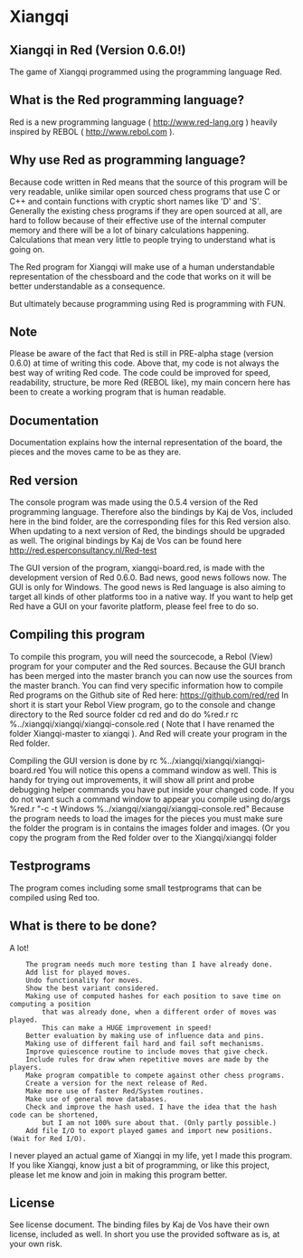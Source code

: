 # Xiangqi

Xiangqi in Red (Version 0.6.0!)
-------------------------------

The game of Xiangqi programmed using the programming language Red.

What is the Red programming language?
-------------------------------------

Red is a new programming language ( http://www.red-lang.org ) 
heavily inspired by REBOL ( http://www.rebol.com ).

Why use Red as programming language?
------------------------------------

Because code written in Red means that the source of this program will be very readable, 
unlike similar open sourced chess programs that use C or C++ and contain functions with 
cryptic short names like 'D' and 'S'. Generally the existing chess programs if they are
open sourced at all, are hard to follow because of their effective use of the internal 
computer memory and there will be a lot of binary calculations happening. Calculations 
that mean very little to people trying to understand what is going on.

The Red program for Xiangqi will make use of a human understandable representation of the 
chessboard and the code that works on it will be better understandable as a consequence.

But ultimately because programming using Red is programming with FUN.

Note
----
Please be aware of the fact that Red is still in PRE-alpha stage (version 0.6.0) at time 
of writing this code. Above that, my code is not always the best way of writing Red code.
The code could be improved for speed, readability, structure, be more Red (REBOL like), 
my main concern here has been to create a working program that is human readable.

Documentation
-------------

Documentation explains how the internal representation of the board, the pieces and the
moves came to be as they are.

Red version
-----------

The console program was made using the 0.5.4 version of the Red programming language.
Therefore also the bindings by Kaj de Vos, included here in the bind folder, are the 
corresponding files for this Red version also. When updating to a next version of Red, 
the bindings should be upgraded as well. The original bindings by Kaj de Vos can be 
found here http://red.esperconsultancy.nl/Red-test 

The GUI version of the program, xiangqi-board.red, is made with the development version 
of Red 0.6.0.
Bad news, good news follows now. The GUI is only for Windows. The good news is Red
language is also aiming to target all kinds of other platforms too in a native way.
If you want to help get Red have a GUI on your favorite platform, please feel free to 
do so.

Compiling this program
----------------------

To compile this program, you will need the sourcecode, a Rebol (View) program for your 
computer and the Red sources. Because the GUI branch has been merged into the master 
branch you can now use the sources from the master branch. 
You can find very specific information how to compile Red programs on the Github site of 
Red here: https://github.com/red/red
In short it is start your Rebol View program, go to the console and change directory 
to the Red source folder 
	cd red
and do
	do %red.r
	rc %../xiangqi/xiangqi/xiangqi-console.red
( Note that I have renamed the folder Xiangqi-master to xiangqi ).
And Red will create your program in the Red folder.

Compiling the GUI version is done by
	rc %../xiangqi/xiangqi/xiangqi-board.red
You will notice this opens a command window as well. This is handy for trying out 
improvements, it will show all print and probe debugging helper commands you have put 
inside your changed code.
If you do not want such a command window to appear you compile using
	do/args %red.r "-c -t Windows %../xiangqi/xiangqi/xiangqi-console.red"
Because the program needs to load the images for the pieces you must make sure the folder
the program is in contains the images folder and images. (Or you copy the program from the
Red folder over to the Xiangqi/xiangqi folder

Testprograms
------------

The program comes including some small testprograms that can be compiled using Red too.

What is there to be done?
-------------------------

A lot! 


        The program needs much more testing than I have already done. 
        Add list for played moves.
        Undo functionality for moves.
        Show the best variant considered.
        Making use of computed hashes for each position to save time on computing a position
            that was already done, when a different order of moves was played. 
            This can make a HUGE improvement in speed!
        Better evaluation by making use of influence data and pins.
        Making use of different fail hard and fail soft mechanisms.
        Improve quiescence routine to include moves that give check.
        Include rules for draw when repetitive moves are made by the players.
        Make program compatible to compete against other chess programs.
        Create a version for the next release of Red. 
        Make more use of faster Red/System routines.
        Make use of general move databases.
        Check and improve the hash used. I have the idea that the hash code can be shortened,
            but I am not 100% sure about that. (Only partly possible.)
        Add file I/O to export played games and import new positions. (Wait for Red I/O).
	
I never played an actual game of Xiangqi in my life, yet I made this program. If you like 
Xiangqi, know just a bit of programming, or like this project, please let me know and 
join in making this program better. 

License
-------------------------
See license document. The binding files by Kaj de Vos have their own license, included as 
well. In short you use the provided software as is, at your own risk.
